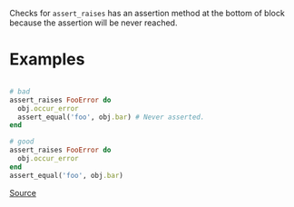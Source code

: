 
Checks for `assert_raises` has an assertion method at
the bottom of block because the assertion will be never reached.

# Examples

```ruby

# bad
assert_raises FooError do
  obj.occur_error
  assert_equal('foo', obj.bar) # Never asserted.
end

# good
assert_raises FooError do
  obj.occur_error
end
assert_equal('foo', obj.bar)
```

[Source](http://www.rubydoc.info/gems/rubocop/RuboCop/Cop/Minitest/UnreachableAssertion)